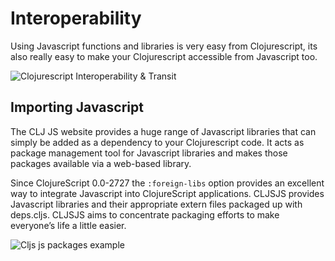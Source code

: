 # Interoperability



Using Javascript functions and libraries is very easy from Clojurescript, its also really easy to make your Clojurescript accessible from Javascript too.



![Clojurescript Interoperability & Transit](/images/clojurescript-interop-code-transit.png)


## Importing Javascript

The CLJ JS website provides a huge range of Javascript libraries that can simply be added as a dependency to your Clojurescript code.  It acts as package management tool for Javascript libraries and makes those packages available via a web-based library.

Since ClojureScript 0.0-2727 the `:foreign-libs` option provides an excellent way to integrate Javascript into ClojureScript applications. CLJSJS provides Javascript libraries and their appropriate extern files packaged up with deps.cljs. CLJSJS aims to concentrate packaging efforts to make everyone’s life a little easier.

![Cljs js packages example](clojurescript-cljs-packages-examples.png)

